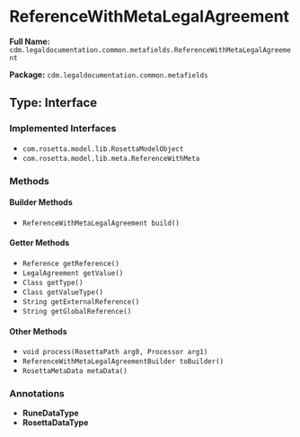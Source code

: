 # ReferenceWithMetaLegalAgreement

**Full Name:** `cdm.legaldocumentation.common.metafields.ReferenceWithMetaLegalAgreement`

**Package:** `cdm.legaldocumentation.common.metafields`

## Type: Interface

### Implemented Interfaces

- `com.rosetta.model.lib.RosettaModelObject`
- `com.rosetta.model.lib.meta.ReferenceWithMeta`

### Methods

#### Builder Methods

- `ReferenceWithMetaLegalAgreement build()`

#### Getter Methods

- `Reference getReference()`
- `LegalAgreement getValue()`
- `Class getType()`
- `Class getValueType()`
- `String getExternalReference()`
- `String getGlobalReference()`

#### Other Methods

- `void process(RosettaPath arg0, Processor arg1)`
- `ReferenceWithMetaLegalAgreementBuilder toBuilder()`
- `RosettaMetaData metaData()`

### Annotations

- **RuneDataType**
- **RosettaDataType**

